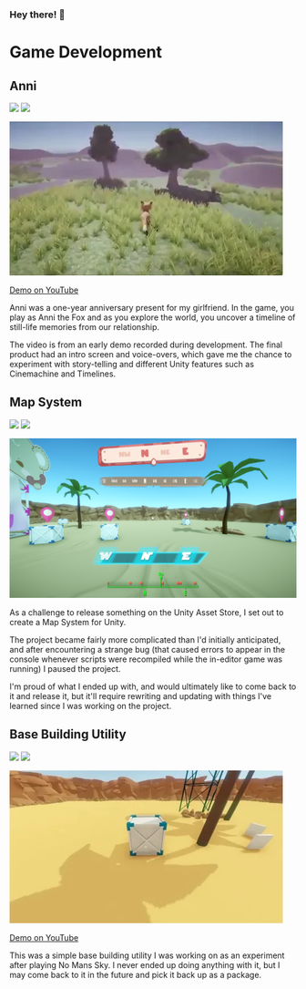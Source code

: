 ### Hey there! 👋

# Game Development

## Anni
![](https://img.shields.io/badge/Status-Finished-green.svg)
![](https://img.shields.io/badge/Project%20released%3F-Not%20yet-orange.svg)

[![](https://raw.githubusercontent.com/mrbeardy/mrbeardy/main/gifs/anni.gif)](https://www.youtube.com/watch?v=hQBMqvPvkPM)

[Demo on YouTube](https://www.youtube.com/watch?v=hQBMqvPvkPM)

Anni was a one-year anniversary present for my girlfriend. In the game, you play as Anni the Fox and as you explore the world, you uncover a timeline of still-life memories from our relationship.

The video is from an early demo recorded during development. The final product had an intro screen and voice-overs, which gave me the chance to experiment with story-telling and different Unity features such as Cinemachine and Timelines.

## Map System
![](https://img.shields.io/badge/Status-On%20hold-orange.svg)
![](https://img.shields.io/badge/Project%20released%3F-Not%20yet-orange.svg)

![](https://raw.githubusercontent.com/mrbeardy/mrbeardy/main/img/map_system.png)

As a challenge to release something on the Unity Asset Store, I set out to create a Map System for Unity.

The project became fairly more complicated than I'd initially anticipated, and after encountering a strange bug (that caused errors to appear in the console whenever scripts were recompiled while the in-editor game was running) I paused the project.



I'm proud of what I ended up with, and would ultimately like to come back to it and release it, but it'll require rewriting and updating with things I've learned since I was working on the project.

## Base Building Utility

![](https://img.shields.io/badge/Status-On%20hold-orange.svg)
![](https://img.shields.io/badge/Project%20released%3F-Not%20yet-orange.svg)

[![](https://raw.githubusercontent.com/mrbeardy/mrbeardy/main/gifs/base-building.gif)](https://www.youtube.com/watch?v=86XUdS2wcSY)

[Demo on YouTube](https://www.youtube.com/watch?v=86XUdS2wcSY)

This was a simple base building utility I was working on as an experiment after playing No Mans Sky. I never ended up doing anything with it, but I may come back to it in the future and pick it back up as a package.

<!--
**mrbeardy/mrbeardy** is a ✨ _special_ ✨ repository because its `README.md` (this file) appears on your GitHub profile.

Here are some ideas to get you started:

- 🔭 I’m currently working on ...
- 🌱 I’m currently learning ...
- 👯 I’m looking to collaborate on ...
- 🤔 I’m looking for help with ...
- 💬 Ask me about ...
- 📫 How to reach me: ...
- 😄 Pronouns: ...
- ⚡ Fun fact: ...
-->
